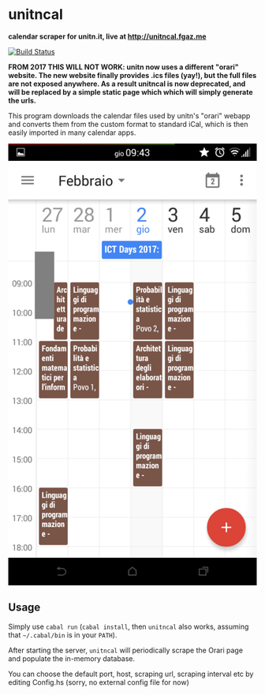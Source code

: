 # unitncal

**calendar scraper for unitn.it, live at http://unitncal.fgaz.me**

[![Build Status](https://travis-ci.org/fgaz/unitncal.svg?branch=master)](https://travis-ci.org/fgaz/unitncal)

**FROM 2017 THIS WILL NOT WORK: unitn now uses a different "orari" website.
The new website finally provides .ics files (yay!), but the full files are
not exposed anywhere. As a result unitncal is now deprecated, and will be
replaced by a simple static page which which will simply generate the urls.**

This program downloads the calendar files used by unitn's "orari" webapp and
converts them from the custom format to standard iCal, which is then
easily imported in many calendar apps.

![example result](static/screenshots/android/06.png)

## Usage

Simply use `cabal run` (`cabal install`, then `unitncal` also works, assuming
that `~/.cabal/bin` is in your `PATH`).

After starting the server, `unitncal` will periodically scrape the Orari page and populate the in-memory database.

You can choose the default port, host, scraping url, scraping interval etc by editing Config.hs
(sorry, no external config file for now)

